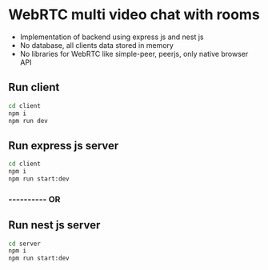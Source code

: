 # WebRTC multi video chat with rooms

- Implementation of backend using express js and nest js
- No database, all clients data stored in memory
- No libraries for WebRTC like simple-peer, peerjs, only native browser API

## Run client

```bash
cd client
npm i
npm run dev
```

## Run express js server

```bash
cd client
npm i
npm run start:dev
```

### ---------- OR

## Run nest js server

```bash
cd server
npm i
npm run start:dev
```
